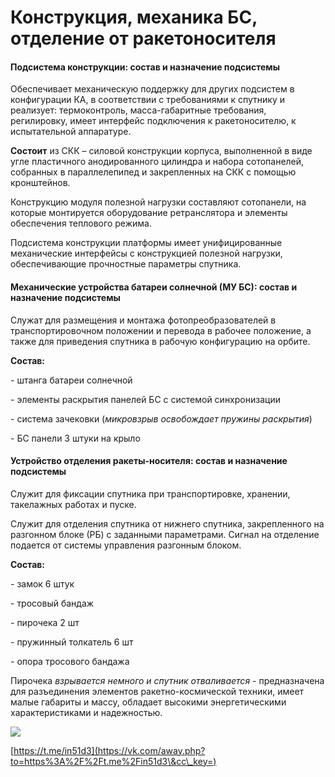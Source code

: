 # Конструкция, механика БС, отделение от ракетоносителя

#### Подсистема конструкции: состав и назначение подсистемы <a href="podsistema-konstrukcii-sostav-i-naznachenie-podsistemy" id="podsistema-konstrukcii-sostav-i-naznachenie-podsistemy"></a>

Обеспечивает механическую поддержку для других подсистем в конфигурации КА, в соответствии с требованиями к спутнику и реализует: термоконтроль, масса-габаритные требования, регилировку, имеет интерфейс подключения к ракетоносителю, к испытательной аппаратуре.

**Состоит** из СКК – силовой конструкции корпуса, выполненной в виде угле пластичного анодированного цилиндра и набора сотопанелей, собранных в параллелепипед и закрепленных на СКК с помощью кронштейнов.

Конструкцию модуля полезной нагрузки составляют сотопанели, на которые монтируется оборудование ретранслятора и элементы обеспечения теплового режима.

Подсистема конструкции платформы имеет унифицированные механические интерфейсы с конструкцией полезной нагрузки, обеспечивающие прочностные параметры спутника.

#### Механические устройства батареи солнечной (МУ БС): состав и назначение подсистемы <a href="mekhanicheskie-ustroistva-batarei-solnechnoi-mu-bs-sostav-i-naznachenie-podsistemy" id="mekhanicheskie-ustroistva-batarei-solnechnoi-mu-bs-sostav-i-naznachenie-podsistemy"></a>

Служат для размещения и монтажа фотопреобразователей в транспортировочном положении и перевода в рабочее положение, а также для приведения спутника в рабочую конфигурацию на орбите.

**Состав:**

\- штанга батареи солнечной

\- элементы раскрытия панелей БС с системой синхронизации

\- система зачековки (_микровзрыв освобождает пружины раскрытия_)

\- БС панели 3 штуки на крыло

#### Устройство отделения ракеты-носителя: состав и назначение подсистемы <a href="ustroistvo-otdeleniya-rakety-nositelya-sostav-i-naznachenie-podsistemy" id="ustroistvo-otdeleniya-rakety-nositelya-sostav-i-naznachenie-podsistemy"></a>

Служит для фиксации спутника при транспортировке, хранении, такелажных работах и пуске.

Служит для отделения спутника от нижнего спутника, закрепленного на разгонном блоке (РБ) с заданными параметрами. Сигнал на отделение подается от системы управления разгонным блоком.

**Состав:**

\- замок 6 штук

\- тросовый бандаж

\- пирочека 2 шт

\- пружинный толкатель 6 шт

\- опора тросового бандажа

Пирочека _взрывается немного и спутник отваливается_ - предназначена для разъединения элементов ракетно-космической техники, имеет малые габариты и массу, обладает высокими энергетическими характеристиками и надежностью.

![](https://telegra.ph/file/d574033d5bc96a68520e2.png)

[https://t.me/in51d3](https://vk.com/away.php?to=https%3A%2F%2Ft.me%2Fin51d3\&cc\_key=)
